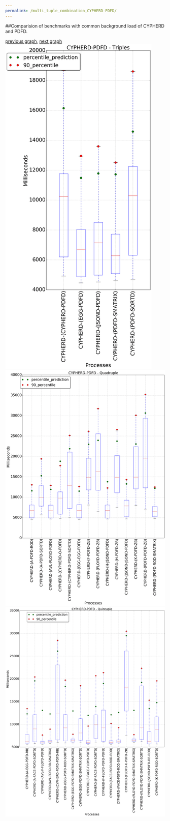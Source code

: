 ```yaml
---
permalink: /multi_tuple_combination_CYPHERD-PDFD/
---
```


##Comparision of benchmarks with common background load of CYPHERD and PDFD.

[previous graph](../multi_tuple_combination_CYPHERD-O/), [next graph](../multi_tuple_combination_CYPHERD-RB/)
![graph figure](./images/triple/CYPHERD/CYPHERD-PDFD_box.png)![graph figure](./images/quadruple/CYPHERD/CYPHERD-PDFD_box.png)![graph figure](./images/quintuple/CYPHERD/CYPHERD-PDFD_box.png)